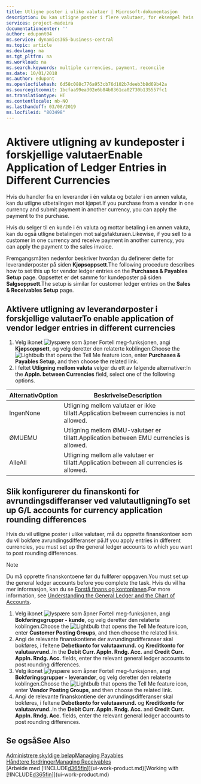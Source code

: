 ```yaml
---
title: Utligne poster i ulike valutaer | Microsoft-dokumentasjon
description: Du kan utligne poster i flere valutaer, for eksempel hvis du selger i én valuta og mottar betaling i en annen.
services: project-madeira
documentationcenter: ''
author: edupont04
ms.service: dynamics365-business-central
ms.topic: article
ms.devlang: na
ms.tgt_pltfrm: na
ms.workload: na
ms.search.keywords: multiple currencies, payment, reconcile
ms.date: 10/01/2018
ms.author: edupont
ms.openlocfilehash: 6d58c088c776a953cb76d102b7deeb3b8d69b42a
ms.sourcegitcommit: 1bcfaa99ea302e6b84b8361ca02730b135557fc1
ms.translationtype: HT
ms.contentlocale: nb-NO
ms.lasthandoff: 03/08/2019
ms.locfileid: "803498"
---
```

# <a name="enable-application-of-ledger-entries-in-different-currencies"></a><span data-ttu-id="70243-103">Aktivere utligning av kundeposter i forskjellige valutaer</span><span class="sxs-lookup"><span data-stu-id="70243-103">Enable Application of Ledger Entries in Different Currencies</span></span>
<span data-ttu-id="70243-104">Hvis du handler fra en leverandør i én valuta og betaler i en annen valuta, kan du utligne utbetalingen mot kjøpet.</span><span class="sxs-lookup"><span data-stu-id="70243-104">If you purchase from a vendor in one currency and submit payment in another currency, you can apply the payment to the purchase.</span></span>

<span data-ttu-id="70243-105">Hvis du selger til en kunde i én valuta og mottar betaling i en annen valuta, kan du også utligne betalingen mot salgsfakturaen.</span><span class="sxs-lookup"><span data-stu-id="70243-105">Likewise, if you sell to a customer in one currency and receive payment in another currency, you can apply the payment to the sales invoice.</span></span>

<span data-ttu-id="70243-106">Fremgangsmåten nedenfor beskriver hvordan du definerer dette for leverandørposter på siden **Kjøpsoppsett**.</span><span class="sxs-lookup"><span data-stu-id="70243-106">The following procedure describes how to set this up for vendor ledger entries on the **Purchases & Payables Setup** page.</span></span> <span data-ttu-id="70243-107">Oppsettet er det samme for kundeposter på siden **Salgsoppsett**.</span><span class="sxs-lookup"><span data-stu-id="70243-107">The setup is similar for customer ledger entries on the **Sales & Receivables Setup** page.</span></span>

## <a name="to-enable-application-of-vendor-ledger-entries-in-different-currencies"></a><span data-ttu-id="70243-108">Aktivere utligning av leverandørposter i forskjellige valutaer</span><span class="sxs-lookup"><span data-stu-id="70243-108">To enable application of vendor ledger entries in different currencies</span></span>
1. <span data-ttu-id="70243-109">Velg ikonet ![lyspære som åpner Fortell meg-funksjonen](media/ui-search/search_small.png "Fortell hva du vil gjøre"), angi **Kjøpsoppsett**, og velg deretter den relaterte koblingen.</span><span class="sxs-lookup"><span data-stu-id="70243-109">Choose the ![Lightbulb that opens the Tell Me feature](media/ui-search/search_small.png "Tell me what you want to do") icon, enter **Purchases & Payables Setup**, and then choose the related link.</span></span>
2. <span data-ttu-id="70243-110">I feltet **Utligning mellom valuta** velger du ett av følgende alternativer:</span><span class="sxs-lookup"><span data-stu-id="70243-110">In the **Appln. between Currencies** field, select one of the following options.</span></span>

| <span data-ttu-id="70243-111">Alternativ</span><span class="sxs-lookup"><span data-stu-id="70243-111">Option</span></span> | <span data-ttu-id="70243-112">Beskrivelse</span><span class="sxs-lookup"><span data-stu-id="70243-112">Description</span></span> |
| --- | --- |
| <span data-ttu-id="70243-113">Ingen</span><span class="sxs-lookup"><span data-stu-id="70243-113">None</span></span> |<span data-ttu-id="70243-114">Utligning mellom valutaer er ikke tillatt.</span><span class="sxs-lookup"><span data-stu-id="70243-114">Application between currencies is not allowed.</span></span> |
| <span data-ttu-id="70243-115">ØMU</span><span class="sxs-lookup"><span data-stu-id="70243-115">EMU</span></span> |<span data-ttu-id="70243-116">Utligning mellom ØMU-valutaer er tillatt.</span><span class="sxs-lookup"><span data-stu-id="70243-116">Application between EMU currencies is allowed.</span></span> |
| <span data-ttu-id="70243-117">Alle</span><span class="sxs-lookup"><span data-stu-id="70243-117">All</span></span> |<span data-ttu-id="70243-118">Utligning mellom alle valutaer er tillatt.</span><span class="sxs-lookup"><span data-stu-id="70243-118">Application between all currencies is allowed.</span></span> |

## <a name="to-set-up-gl-accounts-for-currency-application-rounding-differences"></a><span data-ttu-id="70243-119">Slik konfigurerer du finanskonti for avrundingsdifferanser ved valutautligning</span><span class="sxs-lookup"><span data-stu-id="70243-119">To set up G/L accounts for currency application rounding differences</span></span>  
<span data-ttu-id="70243-120">Hvis du vil utligne poster i ulike valutaer, må du opprette finanskontoer som du vil bokføre avrundingsdifferanser på.</span><span class="sxs-lookup"><span data-stu-id="70243-120">If you apply entries in different currencies, you must set up the general ledger accounts to which you want to post rounding differences.</span></span>  

> [!NOTE]  
>  <span data-ttu-id="70243-121">Du må opprette finanskontoene før du fullfører oppgaven.</span><span class="sxs-lookup"><span data-stu-id="70243-121">You must set up the general ledger accounts before you complete the task.</span></span> <span data-ttu-id="70243-122">Hvis du vil ha mer informasjon, kan du se [Forstå finans og kontoplanen](finance-general-ledger.md).</span><span class="sxs-lookup"><span data-stu-id="70243-122">For more information, see [Understanding the General Ledger and the Chart of Accounts](finance-general-ledger.md).</span></span>

1. <span data-ttu-id="70243-123">Velg ikonet ![lyspære som åpner Fortell meg-funksjonen](media/ui-search/search_small.png "Fortell hva du vil gjøre"), angi **Bokføringsgrupper - kunde**, og velg deretter den relaterte koblingen.</span><span class="sxs-lookup"><span data-stu-id="70243-123">Choose the ![Lightbulb that opens the Tell Me feature](media/ui-search/search_small.png "Tell me what you want to do") icon, enter **Customer Posting Groups**, and then choose the related link.</span></span>  
2. <span data-ttu-id="70243-124">Angi de relevante finanskontiene der avrundingsdifferanser skal bokføres, i feltene **Debetkonto for valutaavrund.** og **Kreditkonto for valutaavrund.**.</span><span class="sxs-lookup"><span data-stu-id="70243-124">In the **Debit Curr. Appln. Rndg. Acc.** and **Credit Curr. Appln. Rndg. Acc.** fields, enter the relevant general ledger accounts to post rounding differences.</span></span>  
3. <span data-ttu-id="70243-125">Velg ikonet ![lyspære som åpner Fortell meg-funksjonen](media/ui-search/search_small.png "Fortell hva du vil gjøre"), angi **Bokføringsgrupper - leverandør**, og velg deretter den relaterte koblingen.</span><span class="sxs-lookup"><span data-stu-id="70243-125">Choose the ![Lightbulb that opens the Tell Me feature](media/ui-search/search_small.png "Tell me what you want to do") icon, enter **Vendor Posting Groups**, and then choose the related link.</span></span>  
4. <span data-ttu-id="70243-126">Angi de relevante finanskontiene der avrundingsdifferanser skal bokføres, i feltene **Debetkonto for valutaavrund.** og **Kreditkonto for valutaavrund.**.</span><span class="sxs-lookup"><span data-stu-id="70243-126">In the **Debit Curr. Appln. Rndg. Acc.** and **Credit Curr. Appln. Rndg. Acc.** fields, enter the relevant general ledger accounts to post rounding differences.</span></span>  

## <a name="see-also"></a><span data-ttu-id="70243-127">Se også</span><span class="sxs-lookup"><span data-stu-id="70243-127">See Also</span></span>
[<span data-ttu-id="70243-128">Administrere skyldige beløp</span><span class="sxs-lookup"><span data-stu-id="70243-128">Managing Payables</span></span>](payables-manage-payables.md)  
[<span data-ttu-id="70243-129">Håndtere fordringer</span><span class="sxs-lookup"><span data-stu-id="70243-129">Managing Receivables</span></span>](receivables-manage-receivables.md)  
<span data-ttu-id="70243-130">[Arbeide med [!INCLUDE[d365fin](includes/d365fin_md.md)]](ui-work-product.md)</span><span class="sxs-lookup"><span data-stu-id="70243-130">[Working with [!INCLUDE[d365fin](includes/d365fin_md.md)]](ui-work-product.md)</span></span>

